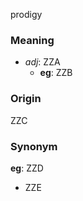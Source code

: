 prodigy
### Meaning
+ _adj_: ZZA
    + __eg__: ZZB

### Origin

ZZC

### Synonym

__eg__: ZZD

+ ZZE


